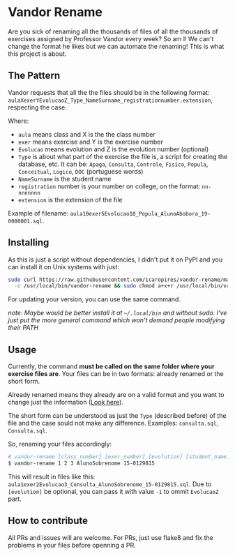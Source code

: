 # Vandor Rename

Are you sick of renaming all the thousands of files of all the thousands of exercises assigned
by Professor Vandor every week? So am I! We can't change the format he likes but we can automate
the renaming! This is what this project is about.

## The Pattern

Vandor requests that all the the files should be in the following format:
`aulaXexerYEvolucaoZ_Type_NameSurname_registrationnumber.extension`, respecting the case.

Where:
* `aula` means class and X is the the class number
* `exer` means exercise and Y is the exercise number
* `Evolucao` means evolution and Z is the evolution number (optional)
* `Type` is about what part of the exercise the file is, a script for
creating the database, etc. It can be: `Apaga`, `Consulta`, `Controle`,
`Fisico`, `Popula`, `Conceitual`, `Logico`, `DOC` (portuguese words)
* `NameSurname` is the student name
* `registration` number is your number on college, on the format: `nn-nnnnnnn`
* `extension` is the extension of the file

Example of filename: `aula10exer5Evolucao10_Popula_AlunoAbobora_19-0000001.sql`.

## Installing

As this is just a script without dependencies, I didn't put it on PyPI and you can install it 
on Unix systems with just:

``` bash
sudo curl https://raw.githubusercontent.com/icaropires/vandor-rename/master/vandor-rename.py \
  -o /usr/local/bin/vandor-rename && sudo chmod a+x+r /usr/local/bin/vandor-rename
```

For updating your version, you can use the same command.

*note: Maybe would be better install it at `~/.local/bin` and without sudo. I've just put the
more general command which won't demand people modifying their PATH*

## Usage

Currently, the command **must be called on the same folder where your exercise files are**.
Your files can be in two formats: already renamed or the short form.

Already renamed means they already are on a valid format and you want to change just the
information ([Look here](https://github.com/icaropires/vandor-rename#the-pattern)).

The short form can be understood as just the `Type` (described before) of the file and the
case sould not make any difference. Examples: `consulta.sql`, `Consulta.sql`.

So, renaming your files accordingly:

``` bash
# vandor-rename [class_number] [exer_number] [evolution] [student_name] [student_registrationnumber]
$ vandor-rename 1 2 3 AlunoSobrenome 15-0129815
```

This will result in files like this: `aula1exer2Evolucao3_Consulta_AlunoSobrenome_15-0129815.sql`.
Due to `[evolution]` be optional, you can pass it with value `-1` to ommit `EvolucaoZ` part.


## How to contribute

All PRs and issues will are welcome.
For PRs, just use flake8 and fix the problems in your files before openning a PR.
